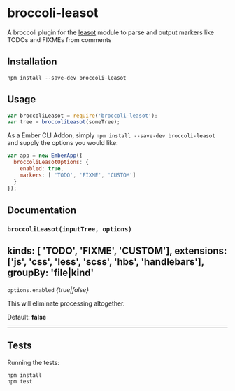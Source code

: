 broccoli-leasot
=============

A broccoli plugin for the [leasot](https://github.com/pgilad/leasot) module to parse and output markers like TODOs and FIXMEs from comments

## Installation
`npm install --save-dev broccoli-leasot`

## Usage

```js
var broccoliLeasot = require('broccoli-leasot');
var tree = broccoliLeasot(someTree);
```

As a Ember CLI Addon, simply `npm install --save-dev broccoli-leasot` and supply the options you would like:

```js
var app = new EmberApp({
  broccoliLeasotOptions: {
    enabled: true,
    markers: [ 'TODO', 'FIXME', 'CUSTOM']
  }
});
```

## Documentation

### `broccoliLeasot(inputTree, options)`
kinds: [ 'TODO', 'FIXME', 'CUSTOM'],
extensions: ['js', 'css', 'less', 'scss', 'hbs', 'handlebars'],
groupBy: 'file|kind'
---

`options.enabled` *{true|false}*

This will eliminate processing altogether.

Default: **false**

---


## Tests

Running the tests:

```
npm install
npm test
```